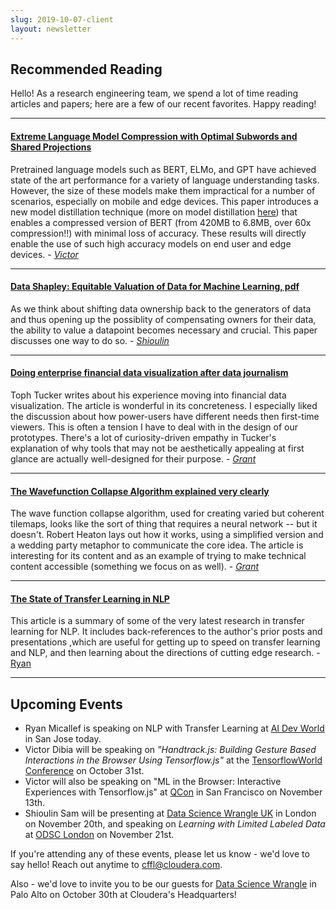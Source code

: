 ```yaml
---
slug: 2019-10-07-client
layout: newsletter
---
```


## Recommended Reading

Hello!  As a research engineering team, we spend a lot of time reading articles and papers; here are a few of our recent favorites.  Happy reading!

---

#### [Extreme Language Model Compression with Optimal Subwords and Shared Projections](https://arxiv.org/abs/1909.11687)

Pretrained language models such as BERT, ELMo, and GPT have achieved state of the art performance for a variety of language understanding tasks. However, the size of these models make them impractical for a number of scenarios, especially on mobile and edge devices. This paper introduces a new model distillation technique (more on model distillation [here]( https://arxiv.org/abs/1503.02531)) that enables a compressed version of BERT (from 420MB to 6.8MB, over 60x compression!!) with minimal loss of accuracy. These results will directly enable the use of such high accuracy models on end user and edge devices. - *[Victor](http://twitter.com/vykthur)*

----

#### [Data Shapley: Equitable Valuation of Data for Machine Learning, pdf](http://proceedings.mlr.press/v97/ghorbani19c/ghorbani19c.pdf)

As we think about shifting data ownership back to the generators of data and thus opening up the possiblity of compensating owners for their data, the ability to value a datapoint becomes necessary and crucial. This paper discusses one way to do so.   - *[Shioulin](http://twitter.com/shioulin_sam)*

----

#### [Doing enterprise financial data visualization after data journalism](https://medium.com/@tophtucker/doing-enterprise-financial-data-visualization-after-data-journalism-3c68861b7f4c)

Toph Tucker writes about his experience moving into financial data visualization. The article is wonderful in its concreteness. I especially liked the discussion about how power-users have different needs then first-time viewers. This is often a tension I have to deal with in the design of our prototypes. There's a lot of curiosity-driven empathy in Tucker's explanation of why tools that may not be aesthetically appealing at first glance are actually well-designed for their purpose. - *[Grant](http://twitter.com/grantcuster)*

----

#### [The Wavefunction Collapse Algorithm explained very clearly](https://robertheaton.com/2018/12/17/wavefunction-collapse-algorithm/)

The wave function collapse algorithm, used for creating varied but coherent tilemaps, looks like the sort of thing that requires a neural network -- but it doesn't. Robert Heaton lays out how it works, using a simplified version and a wedding party metaphor to communicate the core idea. The article is interesting for its content and as an example of trying to make technical content accessible (something we focus on as well). - *[Grant](http://twitter.com/grantcuster)*

---

#### [The State of Transfer Learning in NLP](https://www.kdnuggets.com/2019/09/state-transfer-learning-nlp.html)

This article is a summary of some of the very latest research in transfer learning for NLP. It includes back-references to the author's prior posts and presentations ,which are useful for getting up to speed on transfer learning and NLP, and then learning about the directions of cutting edge research. - [Ryan](https://www.linkedin.com/in/micallef/)


---
## Upcoming Events

* Ryan Micallef is speaking on NLP with Transfer Learning at [AI Dev World](https://aidevworld.com/) in San Jose today.
* Victor Dibia will be speaking on *"Handtrack.js: Building Gesture Based Interactions in the Browser Using Tensorflow.js"* at the [TensorflowWorld Conference](https://conferences.oreilly.com/tensorflow/tf-ca/public/schedule/detail/77833) on October 31st.
* Victor will also be speaking on "ML in the Browser: Interactive Experiences with Tensorflow.js" at [QCon](https://qconsf.com/sf2019/track/machine-learning-without-phd) in San Francisco on November 13th.
* Shioulin Sam will be presenting at [Data Science Wrangle UK](https://events.attend.com/f/1383790543) in London on November 20th, and speaking on *Learning with Limited Labeled Data* at [ODSC London](https://odsc.com/london/europe-schedule/) on November 21st. 

If you're attending any of these events, please let us know - we'd love to say hello!   Reach out anytime to [cffl@cloudera.com](mailto:cffl@cloudera.com).

Also - we'd love to invite you to be our guests for [Data Science Wrangle](https://events.attend.com/f/1383790393) in Palo Alto on October 30th at Cloudera's Headquarters!